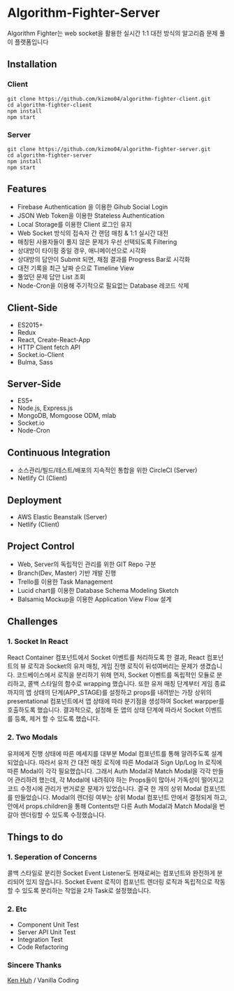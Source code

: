 # Algorithm-Fighter-Server

Algorithm Fighter는 web socket을 활용한 실시간 1:1 대전 방식의 알고리즘 문제 풀이 플랫폼입니다



## Installation

### Client

```
git clone https://github.com/kizmo04/algorithm-fighter-client.git
cd algorithm-fighter-client
npm install
npm start
```

### Server

```
git clone https://github.com/kizmo04/algorithm-fighter-server.git
cd algorithm-fighter-server
npm install
npm start
```



## Features

- Firebase Authentication 을 이용한 Gihub Social Login
- JSON Web Token을 이용한 Stateless Authentication
- Local Storage를 이용한 Client 로그인 유지
- Web Socket 방식의 접속자 간 랜덤 매칭 & 1:1 실시간 대전
- 매칭된 사용자들이 풀지 않은 문제가 우선 선택되도록 Filtering
- 상대방이 타이핑 중일 경우, 애니메이션으로 시각화
- 상대방의 답안이 Submit 되면, 채점 결과를 Progress Bar로 시각화
- 대전 기록을 최근 날짜 순으로 Timeline View
- 풀었던 문제 답안 List 조회
- Node-Cron을 이용해 주기적으로 필요없는 Database 레코드 삭제



## Client-Side

- ES2015+
- Redux
- React, Create-React-App
- HTTP Client fetch API
- Socket.io-Client
- Bulma, Sass



## Server-Side

- ES5+
- Node.js, Express.js
- MongoDB, Momgoose ODM, mlab
- Socket.io
- Node-Cron



## Continuous Integration

- 소스관리/빌드/테스트/배포의 지속적인 통합을 위한 CircleCI (Server)
- Netlify CI (Client)



## Deployment

- AWS Elastic Beanstalk (Server)
- Netlify (Client)



## Project Control

- Web, Server의 독립적인 관리를 위한 GIT Repo 구분
- Branch(Dev, Master) 기반 개발 진행
- Trello를 이용한 Task Management
- Lucid chart를 이용한 Database Schema Modeling Sketch
- Balsamiq Mockup을 이용한 Application View Flow 설계



## Challenges

### 1. Socket In React

React Container 컴포넌트에서 Socket 이벤트를 처리하도록 한 결과, React 컴포넌트의 뷰 로직과 Socket의 유저 매칭, 게임 진행 로직이 뒤섞여버리는 문제가 생겼습니다. 코드베이스에서 로직을 분리하기 위해 먼저, Socket 이벤트를 독립적인 모듈로 분리하고, 콜백 스타일의 함수로 wrapping 했습니다. 또한 유저 매칭 단계부터 게임 종료까지의 앱 상태의 단계(APP_STAGE)를 설정하고 props를 내려받는 가장 상위의 presentational 컴포넌트에서 앱 상태에 따라 분기점을 생성하여 Socket warpper를 호출하도록 했습니다. 결과적으로, 설정해 둔 앱의 상태 단계에 따라서 Socket 이벤트를 등록, 제거 할 수 있도록 했습니다.



### 2. Two Modals

유저에게 진행 상태에 따른 메세지를 대부분 Modal 컴포넌트를 통해 알려주도록 설계되었습니다. 따라서 유저 간 대전 매칭 로직에 따른 Modal과 Sign Up/Log In 로직에 따른 Modal이 각각 필요했습니다. 그래서 Auth Modal과 Match Modal을 각각 만들어 관리하려 했는데, 각 Modal에 내려줘야 하는 Props들이 많아서 가독성이 떨어지고 코드 수정시에 관리가 번거로운 문제가 있었습니다. 결국 한 개의 상위 Modal 컴포넌트를 만들었습니다. Modal의 렌더링 여부는 상위 Modal 컴포넌트 안에서 결정되게 하고, 안에서 props.children을 통해 Contents만 다른 Auth Modal과 Match Modal을 번갈아 렌더링할 수 있도록 수정했습니다.



## Things to do

### 1. Seperation of Concerns

콜백 스타일로 분리한 Socket Event Listener도 현재로써는 컴포넌트와 완전하게 분리되어 있지 않습니다. Socket Event 로직이 컴포넌트 렌더링 로직과 독립적으로 작동할 수 있도록 분리하는 작업을 2차 Task로 설정했습니다.



### 2. Etc

- Component Unit Test
- Server API Unit Test
- Integration Test
- Code Refactoring



### Sincere Thanks

[Ken Huh](https://github.com/Ken123777) / Vanilla Coding